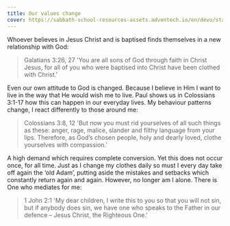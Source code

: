 ```yaml
---
title: Our values change
cover: https://sabbath-school-resources-assets.adventech.io/en/devo/start-into-life/13-lesson-13/z541679592881413.jpg
---
```


Whoever believes in Jesus Christ and is baptised finds themselves in a new relationship with God:

> <callout>Galatians 3:26, 27</callout>
> 'You are all sons of God through faith in Christ Jesus, for all of you who were baptised into Christ have been clothed with Christ.'

Even our own attitude to God is changed. Because I believe in Him I want to live in the way that He would wish me to live. Paul shows us in Colossians 3:1-17 how this can happen in our everyday lives. My behaviour patterns change, I react differently to those around me:

> <callout>Colossians 3:8, 12</callout>
> 'But now you must rid yourselves of all such things as these: anger, rage, malice, slander and filthy language from your lips. Therefore, as God’s chosen people, holy and dearly loved, clothe yourselves with compassion.'

A high demand which requires complete conversion. Yet this does not occur once, for all time. Just as I change my clothes daily so must I every day take off again the ‘old Adam’, putting aside the mistakes and setbacks which constantly return again and again. However, no longer am I alone. There is One who mediates for me:

> <callout>1 John 2:1</callout>
> 'My dear children, I write this to you so that you will not sin, but if anybody does sin, we have one who speaks to the Father in our defence – Jesus Christ, the Righteous One.'